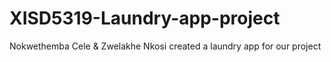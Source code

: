 # XISD5319-Laundry-app-project
Nokwethemba Cele &amp; Zwelakhe Nkosi created a laundry app for our project
